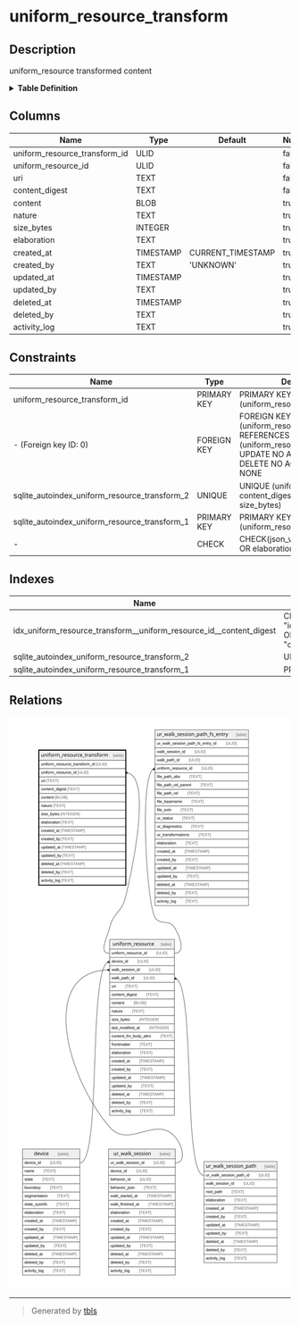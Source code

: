 # uniform_resource_transform

## Description

uniform_resource transformed content

<details>
<summary><strong>Table Definition</strong></summary>

```sql
CREATE TABLE "uniform_resource_transform" (
    "uniform_resource_transform_id" ULID PRIMARY KEY NOT NULL,
    "uniform_resource_id" ULID NOT NULL,
    "uri" TEXT NOT NULL,
    "content_digest" TEXT NOT NULL,
    "content" BLOB,
    "nature" TEXT,
    "size_bytes" INTEGER,
    "elaboration" TEXT CHECK(json_valid(elaboration) OR elaboration IS NULL),
    "created_at" TIMESTAMP DEFAULT CURRENT_TIMESTAMP,
    "created_by" TEXT DEFAULT 'UNKNOWN',
    "updated_at" TIMESTAMP,
    "updated_by" TEXT,
    "deleted_at" TIMESTAMP,
    "deleted_by" TEXT,
    "activity_log" TEXT,
    FOREIGN KEY("uniform_resource_id") REFERENCES "uniform_resource"("uniform_resource_id"),
    UNIQUE("uniform_resource_id", "content_digest", "nature", "size_bytes")
)
```

</details>

## Columns

| Name                          | Type      | Default           | Nullable | Parents                                 | Comment                                                 |
| ----------------------------- | --------- | ----------------- | -------- | --------------------------------------- | ------------------------------------------------------- |
| uniform_resource_transform_id | ULID      |                   | false    |                                         | uniform_resource_transform ULID primary key             |
| uniform_resource_id           | ULID      |                   | false    | [uniform_resource](uniform_resource.md) | uniform_resource row ID of original content             |
| uri                           | TEXT      |                   | false    |                                         |                                                         |
| content_digest                | TEXT      |                   | false    |                                         | transformed content hash                                |
| content                       | BLOB      |                   | true     |                                         | transformed content                                     |
| nature                        | TEXT      |                   | true     |                                         | file extension or MIME                                  |
| size_bytes                    | INTEGER   |                   | true     |                                         |                                                         |
| elaboration                   | TEXT      |                   | true     |                                         | anything that doesn't fit in other columns (JSON)       |
| created_at                    | TIMESTAMP | CURRENT_TIMESTAMP | true     |                                         |                                                         |
| created_by                    | TEXT      | 'UNKNOWN'         | true     |                                         |                                                         |
| updated_at                    | TIMESTAMP |                   | true     |                                         |                                                         |
| updated_by                    | TEXT      |                   | true     |                                         |                                                         |
| deleted_at                    | TIMESTAMP |                   | true     |                                         |                                                         |
| deleted_by                    | TEXT      |                   | true     |                                         |                                                         |
| activity_log                  | TEXT      |                   | true     |                                         | {"isSqlDomainZodDescrMeta":true,"isJsonSqlDomain":true} |

## Constraints

| Name                                          | Type        | Definition                                                                                                                             |
| --------------------------------------------- | ----------- | -------------------------------------------------------------------------------------------------------------------------------------- |
| uniform_resource_transform_id                 | PRIMARY KEY | PRIMARY KEY (uniform_resource_transform_id)                                                                                            |
| - (Foreign key ID: 0)                         | FOREIGN KEY | FOREIGN KEY (uniform_resource_id) REFERENCES uniform_resource (uniform_resource_id) ON UPDATE NO ACTION ON DELETE NO ACTION MATCH NONE |
| sqlite_autoindex_uniform_resource_transform_2 | UNIQUE      | UNIQUE (uniform_resource_id, content_digest, nature, size_bytes)                                                                       |
| sqlite_autoindex_uniform_resource_transform_1 | PRIMARY KEY | PRIMARY KEY (uniform_resource_transform_id)                                                                                            |
| -                                             | CHECK       | CHECK(json_valid(elaboration) OR elaboration IS NULL)                                                                                  |

## Indexes

| Name                                                                | Definition                                                                                                                                                  |
| ------------------------------------------------------------------- | ----------------------------------------------------------------------------------------------------------------------------------------------------------- |
| idx_uniform_resource_transform__uniform_resource_id__content_digest | CREATE INDEX "idx_uniform_resource_transform__uniform_resource_id__content_digest" ON "uniform_resource_transform"("uniform_resource_id", "content_digest") |
| sqlite_autoindex_uniform_resource_transform_2                       | UNIQUE (uniform_resource_id, content_digest, nature, size_bytes)                                                                                            |
| sqlite_autoindex_uniform_resource_transform_1                       | PRIMARY KEY (uniform_resource_transform_id)                                                                                                                 |

## Relations

![er](uniform_resource_transform.svg)

---

> Generated by [tbls](https://github.com/k1LoW/tbls)

